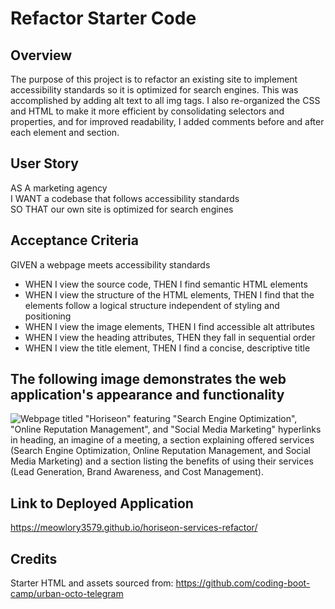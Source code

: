 # Refactor Starter Code

## Overview
The purpose of this project is to refactor an existing site to implement accessibility standards so it is optimized for search engines. This was accomplished by adding alt text to all img tags. I also re-organized the CSS and HTML to make it more efficient by consolidating selectors and properties, and for improved readability, I added comments before and after each element and section.

## User Story
AS A marketing agency  
I WANT a codebase that follows accessibility standards  
SO THAT our own site is optimized for search engines  

## Acceptance Criteria
GIVEN a webpage meets accessibility standards  
* WHEN I view the source code, THEN I find semantic HTML elements
* WHEN I view the structure of the HTML elements, THEN I find that the elements follow a logical structure independent of styling and positioning
* WHEN I view the image elements, THEN I find accessible alt attributes
* WHEN I view the heading attributes, THEN they fall in sequential order
* WHEN I view the title element, THEN I find a concise, descriptive title  


## The following image demonstrates the web application's appearance and functionality

![Webpage titled "Horiseon" featuring "Search Engine Optimization", "Online Reputation Management", and "Social Media Marketing" hyperlinks in heading, an imagine of a meeting, a section explaining offered services (Search Engine Optimization, Online Reputation Management, and Social Media Marketing) and a section listing the benefits of using their services (Lead Generation, Brand Awareness, and Cost Management).](https://github.com/Meowlory3579/module-one-challenge/blob/main/assets/images/01-html-css-git-homework-demo.png)


## Link to Deployed Application
https://meowlory3579.github.io/horiseon-services-refactor/

## Credits
Starter HTML and assets sourced from: https://github.com/coding-boot-camp/urban-octo-telegram

